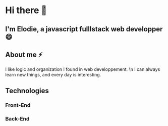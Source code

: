# Hi there 👋

##  I'm Elodie, a javascript fulllstack web developper 😄

## About me ⚡
I like logic and organization I found in web developpement. \n
I can always learn new things, and every day is interesting.

## Technologies

### Front-End


### Back-End

<!--
**ElodieFaivre/ElodieFaivre** is a ✨ _special_ ✨ repository because its `README.md` (this file) appears on your GitHub profile.

Here are some ideas to get you started:

- 🔭 I’m currently working on ...
- 🌱 I’m currently learning ...
- 👯 I’m looking to collaborate on ...
- 🤔 I’m looking for help with ...
- 💬 Ask me about ...
- 📫 How to reach me: ...
- 😄 Pronouns: ...
- ⚡ Fun fact: ...
-->
